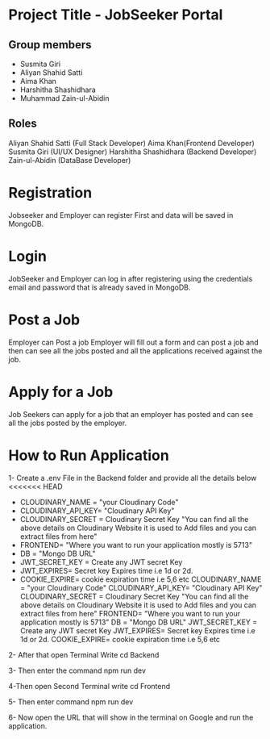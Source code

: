 # Project Title - JobSeeker Portal
## Group members
* Susmita Giri
* Aliyan Shahid Satti
* Aima Khan
* Harshitha Shashidhara
* Muhammad Zain-ul-Abidin
## Roles
Aliyan Shahid Satti (Full Stack Developer)
Aima Khan(Frontend Developer)
Susmita Giri (UI/UX Designer)
Harshitha Shashidhara (Backend Developer)
Zain-ul-Abidin (DataBase Developer)
# Registration
Jobseeker and Employer can register First and data will be saved in MongoDB.
# Login
JobSeeker and Employer can log in after registering using the credentials email and password that is already saved in MongoDB.
# Post a Job
Employer can Post a job Employer will fill out a form and can post a job and then can see all the jobs posted and all the applications received against the job.
# Apply for a Job
Job Seekers can apply for a job that an employer has posted and can see all the jobs posted by the employer.
# How to Run Application
1- Create a .env File in the Backend folder and provide all the details below 
<<<<<<< HEAD
* CLOUDINARY_NAME = "your Cloudinary Code"
* CLOUDINARY_API_KEY= "Cloudinary API Key"
* CLOUDINARY_SECRET = Cloudinary Secret Key 
"You can find all the above details on Cloudinary Website it is used to Add files and you can extract files from here"
* FRONTEND= "Where you want to run your application mostly is 5713"
* DB = "Mongo DB URL"
* JWT_SECRET_KEY = Create any JWT secret Key
* JWT_EXPIRES= Secret key Expires time i.e 1d or 2d.
* COOKIE_EXPIRE= cookie expiration time i.e 5,6 etc
CLOUDINARY_NAME = "your Cloudinary Code"
CLOUDINARY_API_KEY= "Cloudinary API Key"
CLOUDINARY_SECRET = Cloudinary Secret Key 
"You can find all the above details on Cloudinary Website it is used to Add files and you can extract files from here"
FRONTEND= "Where you want to run your application mostly is 5713"
DB = "Mongo DB URL"
JWT_SECRET_KEY = Create any JWT secret Key
JWT_EXPIRES= Secret key Expires time i.e 1d or 2d.
COOKIE_EXPIRE= cookie expiration time i.e 5,6 etc

2- After that open Terminal Write cd Backend

3- Then enter the command npm run dev

4-Then open Second Terminal write cd Frontend

5- Then enter command npm run dev

6- Now open the URL that will show in the terminal on Google and run the application.
